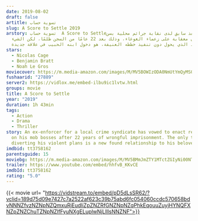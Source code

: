 ```yaml
---
date: 2019-08-02
draft: false
artitle: تسوية حساب‎
slug: A Score to Settle 2019
arstory: تسوية حساب ‎ A Score to Settleيتعهد منفذ سابق لدى نقابة جرائم محلية بسن
  قانون معقابة على زعماء الغوغاء، وذلك بعد 22 عامًا من السجن ظلمًا، لكن الشيء
  الوحيد الذي يحول دون تنفيذ خططه العنيفة، هو دخول ابنه الحبيب في علاقة جديدة.
stars:
  - Nicolas Cage
  - Benjamin Bratt
  - Noah Le Gros
moviecover: https://m.media-amazon.com/images/M/MV5BOWIzODA0NmUtYmQyMS00NmU3LTlkZjQtNmJlMGJlNmU0ZWIzXkEyXkFqcGdeQXVyMTA1MDIxODk4._V1_FMjpg_UX1067_.jpg
fushaarid: "27889"
server2: https://vidlox.me/embed-ilbu9ic1lvtw.html
groups: movie
title: A Score to Settle
year: "2019"
duration: 1h 43min
tags:
  - Action
  - Drama
  - Thriller
story: An ex-enforcer for a local crime syndicate has vowed to enact retribution
  on his mob bosses after 22 years of wrongful imprisonment. The only thing
  diverting his violent plans is a new found relationship to his beloved son.
imdbid: tt3758162
parentsguide: 15
moviebg: https://m.media-amazon.com/images/M/MV5BMmJmZTY1MTctZGIyNi00NTVlLWJmN2ItMzJmZmQ0Y2QxMWFlXkEyXkFqcGdeQXVyNzI1NzMxNzM@._V1_.jpg
trailer: https://www.youtube.com/embed/hhfvB_KKvCE
imdbId: tt3758162
rating: "5.0"
---
```


{{< movie url= "https://vidstream.to/embed/pD5dLsSR62/?vclid=189d75d09e7427c7a2522af623c39b75abd6fc054060ccdc570658bdvNNNZfvzNZNpNZQmxuRjEudliZpZNZRfGNZNpNZqPhkEqouuZuyjHYNQFXNZpZNZChuTZNpNZlfFyuNXgELuplwNjLlllsNNZNF">}}
